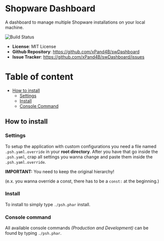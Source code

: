 # Shopware Dashboard
A dashboard to manage multiple Shopware installations on your local machine.

![Build Status](https://github.com/xPand4B/swDashboard/workflows/CI/badge.svg)

- **License**: MIT License
- **Github Repository**: <https://github.com/xPand4B/swDashboard>
- **Issue Tracker**: <https://github.com/xPand4B/swDashboard/issues>

# Table of content
* [How to install](#how-to-install)
    * [Settings](#settings)
    * [Install](#install)
    * [Console Command](#console-command)

## How to install

### Settings
To setup the application with custom configurations you need a file named `.psh.yaml.override` in your **root directory**.
After you have that go inside the `.psh.yaml`, crap all settings you wanna change and paste them inside the `.psh.yaml.override`.

**IMPORTANT:** You need to keep the original hierarchy!

(e.x. you wanna override a const, there has to be a `const:` at the beginning.)

### Install
To install to simply type `./psh.phar` install.


### Console command
All available console commands _(Production and Development)_ can be found by typing `./psh.phar`.
